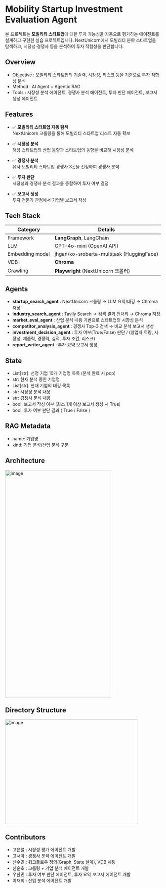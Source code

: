 # Mobility Startup Investment Evaluation Agent
본 프로젝트는 **모빌리티 스타트업**에 대한 투자 가능성을 자동으로 평가하는 에이전트를 설계하고 구현한 실습 프로젝트입니다. 
NextUnicorn에서 모빌리티 분야 스타트업을 탐색하고, 시장성·경쟁사 등을 분석하여 투자 적합성을 판단합니다.

## Overview

- Objective : 모빌리티 스타트업의 기술력, 시장성, 리스크 등을 기준으로 투자 적합성 분석
- Method : AI Agent + Agentic RAG
- Tools : 시장성 분석 에이전트, 경쟁사 분석 에이전트, 투자 판단 에이전트, 보고서 생성 에이전트

## Features

- ✅ **모빌리티 스타트업 자동 탐색**  
  NextUnicorn 크롤링을 통해 모빌리티 스타트업 리스트 자동 확보
  
- ✅ **시장성 분석**  
  해당 스타트업의 산업 동향과 스타트업의 동향을 비교해 시장성 분석
  
- ✅ **경쟁사 분석**  
  유사 모빌리티 스타트업 경쟁사 3곳을 선정하여 경쟁사 분석
  
- ✅ **투자 판단**  
  시장성과 경쟁사 분석 결과를 종합하여 투자 여부 결정

- ✅ **보고서 생성**  
  투자 전문가 관점에서 기업별 보고서 작성

## Tech Stack 

| Category     | Details                                   |
|--------------|-------------------------------------------|
| Framework    | **LangGraph**, LangChain                  |
| LLM          | GPT-4o-mini (OpenAI API)                  |
| Embedding model | jhgan/ko-sroberta-multitask (HuggingFace)                 |
| VDB | **Chroma**                   |
| Crawling     | **Playwright** (NextUnicorn 크롤러)        |

## Agents
 
- **startup_search_agent** : NextUnicorn 크롤링 → LLM 요약/태깅 → Chroma 저장
- **industry_search_agent** : Tavily Search → 검색 결과 전처리 → Chroma 저장
- **market_eval_agent** : 산업 분석 내용 기반으로 스타트업의 시장성 분석
- **competitor_analysis_agent** : 경쟁사 Top-3 검색 → 비교 분석 보고서 생성  
- **investment_decision_agent** : 투자 여부(True/False) 판단 / (창업자 역량, 시장성, 제품력, 경쟁력, 실적, 투자 조건, 리스크)
- **report_writer_agent** : 투자 요약 보고서 생성

## State

- List[str]: 선정 기업 10개 기업명 목록 (분석 완료 시 pop)
- str: 현재 분석 중인 기업명
- List[str]: 현재 기업의 태깅 목록
- str: 시장성 분석 내용
- str: 경쟁사 분석 내용
- bool: 보고서 작성 여부 (최소 1개 이상 보고서 생성 시 True)
- bool: 투자 여부 판단 결과 ( True / False )

## RAG Metadata

- name: 기업명
- kind: 기업 분석/산업 분석 구분

## Architecture
<img width="343" height="735" alt="image" src="https://github.com/user-attachments/assets/4581dffd-1db4-4799-9b8c-1e38760a1699" />

## Directory Structure
<img width="428" height="339" alt="image" src="https://github.com/user-attachments/assets/3a8e991a-5ba7-47b8-ae98-11440949efe1" />

## Contributors 
- 고은렬 : 시장성 평가 에이전트 개발
- 고서아 : 경쟁사 분석 에이전트 개발
- 신수민 : 워크플로우 정의(Graph, State 설계), VDB 세팅
- 신순호 : 크롤링 + 기업 분석 에이전트 개발
- 우찬민 : 투자 여부 판단 에이전트, 투자 요약 보고서 에이전트 개발
- 이재휘 : 산업 분석 에이전트 개발
